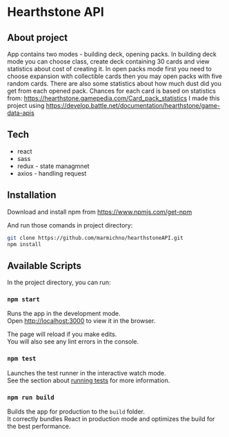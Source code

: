 # Hearthstone API


## About project

App contains two modes - building deck, opening packs. In building deck mode you can choose class,
create deck containing 30 cards and view statistics about cost of creating it.
In open packs mode first you need to choose expansion with collectible cards then you may
open packs with five random cards. There are also some statistics about how much dust did
you get from each opened pack. 
Chances for each card is based on statistics from: https://hearthstone.gamepedia.com/Card_pack_statistics
I made this project using https://develop.battle.net/documentation/hearthstone/game-data-apis

## Tech

- react
- sass
- redux - state managmnet
- axios - handling request


## Installation

Download and install npm from https://www.npmjs.com/get-npm

And run those comands in project directory:
```sh
git clone https://github.com/marmichno/hearthstoneAPI.git
npm install
```

## Available Scripts

In the project directory, you can run:

### `npm start`

Runs the app in the development mode.\
Open [http://localhost:3000](http://localhost:3000) to view it in the browser.

The page will reload if you make edits.\
You will also see any lint errors in the console.

### `npm test`

Launches the test runner in the interactive watch mode.\
See the section about [running tests](https://facebook.github.io/create-react-app/docs/running-tests) for more information.

### `npm run build`

Builds the app for production to the `build` folder.\
It correctly bundles React in production mode and optimizes the build for the best performance.
